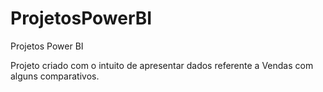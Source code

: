 # ProjetosPowerBI
Projetos Power BI


Projeto criado com o intuito de apresentar dados referente a Vendas com alguns comparativos.
